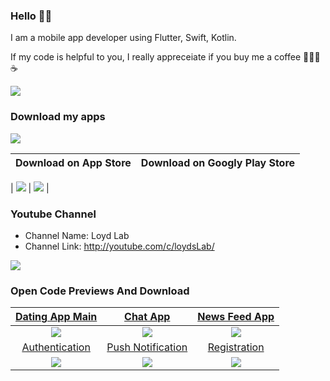 ### Hello 👋🏻

I am a mobile app developer using Flutter, Swift, Kotlin. 

If my code is helpful to you, I really appreceiate if you buy me a coffee 🙇🏻‍♂️☕️

[![](https://1.bp.blogspot.com/-dvUCBQdmi0s/YFfLITMCaiI/AAAAAAAABZE/Ej-_5PgqW14KKLYWVJg1SzlRup4Rvf_fQCLcBGAsYHQ/s0/68747470733a2f2f7777772e6275796d6561636f666665652e636f6d2f6173736574732f696d672f637573746f6d5f696d616765732f6f72616e67655f696d672e706e67.png)](https://www.buymeacoffee.com/loydkim)

### Download my apps

[![](https://1.bp.blogspot.com/-owegkBUeBkQ/YFfQCcG-q2I/AAAAAAAABZg/UElzCfBVocoEjO64Thb4BDExzkNX1Tw2ACLcBGAsYHQ/s16000/myapp_list.png)](https://loydlab.blogspot.com/)

| Download on App Store  | Download on Googly Play Store |
| :---------------: | :---------------: |
| 
[![](https://4.bp.blogspot.com/-GWcTnUkDY20/Wn8N-4uTazI/AAAAAAAAMyI/1J2fSryaLHgA29viz1ffn4F4kh_pUrCggCLcBGAs/s200/ios-app-badge-fd60a24e3e78e27dcb40a055bcc4240d.png)](https://apps.apple.com/us/developer/youngsic-kim/id1214575043)  | [![](https://1.bp.blogspot.com/-Z79Zl2i4LIg/XWfgO1bRtbI/AAAAAAAAP2I/gwWILihT_9A4DcfXvoxNHbVUAS6lyKOYgCLcBGAs/s200/google-play-download-android-app-logo-png-transparent.png)](https://play.google.com/store/apps/developer?id=Loyd+Kim)  |



### Youtube Channel

- Channel Name: Loyd Lab
- Channel Link: http://youtube.com/c/loydsLab/

[![](https://1.bp.blogspot.com/-jVi3MgrU6aE/YFfLSd7ZAgI/AAAAAAAABZI/IChHxEZ13jUzpRQVEqRfh6kDox3oVdvZACLcBGAsYHQ/s320/Youtube_thumb.png)](http://youtube.com/c/LoydsLab/)

### Open Code Previews And Download

| [Dating App Main](https://github.com/loydkim/Dating_App_Main)  | [Chat App](https://github.com/loydkim/chat_app_loyd) |  [News Feed App](https://github.com/loydkim/flutter_feed_timeline) |
| :---------------: | :---------------: | :---------------: |
| [![](https://github.com/loydkim/Dating_App_Main/blob/main/promo_ios.gif)](https://github.com/loydkim/Dating_App_Main) | [![](https://github.com/loydkim/chat_app_loyd/blob/master/ios_promotion.gif)](https://github.com/loydkim/chat_app_loyd) | [![](https://github.com/loydkim/flutter_feed_timeline/blob/master/android_promotion.gif)](https://github.com/loydkim/flutter_feed_timeline) |
| [Authentication](https://github.com/loydkim/Flutter_Firebase_Auth_2021)  | [Push Notification](https://github.com/loydkim/Flutter_Firebase_Messasing_2021)  | [Registration](https://github.com/loydkim/Dating_Intro_Signup) |
| [![](https://github.com/loydkim/Flutter_Firebase_Auth_2021/blob/main/Promo_firebase_auth.gif)](https://github.com/loydkim/Flutter_Firebase_Auth_2021)  | [![](https://github.com/loydkim/Flutter_Firebase_Messasing_2021/blob/main/FirebaseMessaging_short.gif)](https://github.com/loydkim/Flutter_Firebase_Messasing_2021)  | [![](https://github.com/loydkim/Dating_Intro_Signup/blob/main/DatingItnroPromo_android.gif)](https://github.com/loydkim/Dating_Intro_Signup)  |


